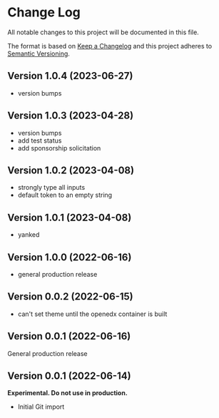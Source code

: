 # Change Log

All notable changes to this project will be documented in this file.

The format is based on [Keep a Changelog](http://keepachangelog.com/)
and this project adheres to [Semantic Versioning](http://semver.org/).

## Version 1.0.4 (2023-06-27)

- version bumps

## Version 1.0.3 (2023-04-28)

- version bumps
- add test status
- add sponsorship solicitation

## Version 1.0.2 (2023-04-08)

- strongly type all inputs
- default token to an empty string

## Version 1.0.1 (2023-04-08)

- yanked

## Version 1.0.0 (2022-06-16)

- general production release

## Version 0.0.2 (2022-06-15)

- can't set theme until the openedx container is built

## Version 0.0.1 (2022-06-16)

General production release

## Version 0.0.1 (2022-06-14)

**Experimental. Do not use in production.**

* Initial Git import

